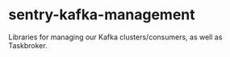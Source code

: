 # sentry-kafka-management
Libraries for managing our Kafka clusters/consumers, as well as Taskbroker.
